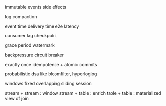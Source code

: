 ---
---
immutable events
side effects

log compaction

event time
delivery time
e2e latency

consumer lag
checkpoint

grace period
watermark

backpressure
circuit breaker

exactly once
idempotence + atomic commits

probabilistic dsa like bloomfilter, hyperloglog

windows
fixed
overlapping
sliding
session

stream + stream : window
stream + table : enrich
table + table : materialized view of join